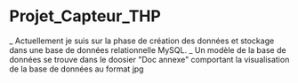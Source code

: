 # Projet_Capteur_THP

_ Actuellement je suis sur la phase de création des données et stockage dans une base de données relationnelle MySQL.
_ Un modèle de la base de données se trouve dans le doosier "Doc annexe" comportant la visualisation de la base de données au format jpg
